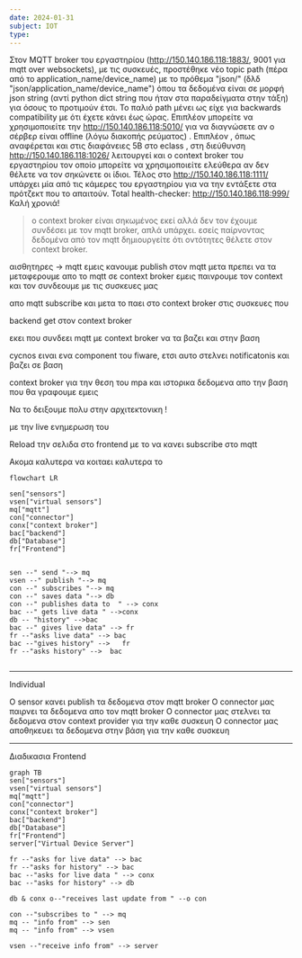```yaml
---
date: 2024-01-31
subject: IOT
type: 
---
```


Στον MQTT broker του εργαστηρίου (http://150.140.186.118:1883/, 9001 για mqtt over websockets), με τις συσκευές, προστέθηκε νέο topic path (πέρα από το application_name/device_name) με το πρόθεμα "json/" (δλδ "json/application_name/device_name") όπου τα δεδομένα είναι σε μορφή json string (αντί python dict string που ήταν στα παραδείγματα στην τάξη) για όσους το προτιμούν έτσι. Το παλιό path μένει ως είχε για backwards compatibility με ότι έχετε κάνει έως ώρας. Επιπλέον μπορείτε να χρησιμοποιείτε την http://150.140.186.118:5010/ για να διαγνώσετε αν ο σέρβερ είναι offline (λόγω διακοπής ρεύματος) . Επιπλέον , όπως αναφέρεται και στις διαφάνειες 5B στο eclass , στη διεύθυνση http://150.140.186.118:1026/ λειτουργεί και ο context broker του εργαστηρίου τον οποίο μπορείτε να χρησιμοποιείτε ελεύθερα αν δεν θέλετε να τον σηκώνετε οι ίδιοι. Τέλος στο http://150.140.186.118:1111/ υπάρχει μία από τις κάμερες του εργαστηρίου για να την εντάξετε στα πρότζεκτ που το απαιτούν. Total health-checker: http://150.140.186.118:999/ Καλή χρονιά!


> ο context broker είναι σηκωμένος εκεί αλλά δεν τον έχουμε συνδέσει με τον mqtt broker, απλά υπάρχει. εσείς παίρνοντας δεδομένα από τον mqtt δημιουργείτε ότι οντότητες θέλετε στον context broker.


αισθητηρες -> mqtt 
εμεις κανουμε publish στον mqtt 
μετα πρεπει να τα μεταφερουμε απο το mqtt σε context broker 
εμεις παινρουμε τον context και τον συνδεουμε με τις συσκευες μας

απο mqtt subscribe
και μετα το παει στο context broker στις συσκευες που 

backend get στον context broker 

εκει που συνδεει mqtt με context broker να τα βαζει και στην βαση 

cycnos ειναι ενα component του fiware, ετσι αυτο στελνει notificatonis και βαζει σε βαση 

context broker για την θεση του mpa και ιστορικα δεδομενα απο την βαση που θα γραφουμε εμεις 

Να το δειξουμε πολυ στην αρχιτεκτονικη ! 

με την live ενημερωση του 


Reload την σελιδα στο frontend με το να κανει subscribe στο mqtt 

Ακομα καλυτερα να κοιταει καλυτερα το 


```mermaid
flowchart LR

sen["sensors"]
vsen["virtual sensors"]
mq["mqtt"]
con["connector"]
conx["context broker"]
bac["backend"]
db["Database"]
fr["Frontend"]


sen --" send "--> mq 
vsen --" publish "--> mq
con --" subscribes "--> mq
con --" saves data "--> db
con --" publishes data to  " --> conx 
bac --" gets live data " -->conx
db -- "history" -->bac
bac --" gives live data" --> fr
fr --"asks live data" --> bac
bac --"gives history" -->   fr
fr --"asks history" -->  bac


```


---- 

Individual 

Ο sensor κανει publish τα δεδομενα στον mqtt broker 
O connector μας παιρνει τα δεδομενα απο τον mqtt broker 
Ο connector μας στελνει τα δεδομενα στον context provider για την καθε συσκευη 
Ο connector μας αποθηκευει τα δεδομενα στην βάση για την καθε συσκευη 




----

Διαδικασια Frontend 


```mermaid
graph TB
sen["sensors"]
vsen["virtual sensors"]
mq["mqtt"]
con["connector"]
conx["context broker"]
bac["backend"]
db["Database"]
fr["Frontend"]
server["Virtual Device Server"]

fr --"asks for live data" --> bac
fr --"asks for history" --> bac
bac --"asks for live data " --> conx
bac --"asks for history" --> db

db & conx o--"receives last update from " --o con

con --"subscribes to " --> mq
mq -- "info from" --> sen
mq -- "info from" --> vsen

vsen --"receive info from" --> server


```


